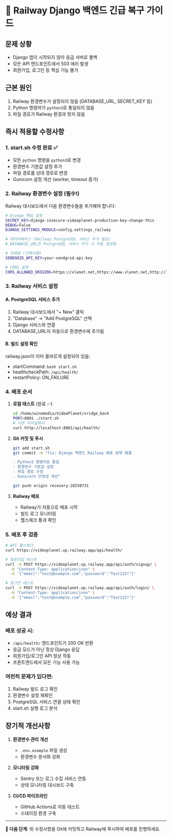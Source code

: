 # 🚨 Railway Django 백엔드 긴급 복구 가이드

## 문제 상황
- Django 앱이 시작되지 않아 응급 서버로 폴백
- 모든 API 엔드포인트에서 503 에러 발생
- 회원가입, 로그인 등 핵심 기능 불가

## 근본 원인
1. Railway 환경변수가 설정되지 않음 (DATABASE_URL, SECRET_KEY 등)
2. Python 명령어가 `python3`로 통일되지 않음
3. 파일 경로가 Railway 환경과 맞지 않음

## 즉시 적용할 수정사항

### 1. start.sh 수정 완료 ✅
- 모든 `python` 명령을 `python3`로 변경
- 환경변수 기본값 설정 추가
- 파일 경로를 상대 경로로 변경
- Gunicorn 설정 개선 (worker, timeout 증가)

### 2. Railway 환경변수 설정 (필수!)

Railway 대시보드에서 다음 환경변수들을 추가해야 합니다:

```bash
# Django 핵심 설정
SECRET_KEY=django-insecure-videoplanet-production-key-change-this
DEBUG=False
DJANGO_SETTINGS_MODULE=config.settings_railway

# 데이터베이스 (Railway PostgreSQL 서비스 추가 필요)
# DATABASE_URL은 PostgreSQL 서비스 추가 시 자동 생성됨

# 이메일 (선택사항)
SENDGRID_API_KEY=your-sendgrid-api-key

# CORS 설정
CORS_ALLOWED_ORIGINS=https://vlanet.net,https://www.vlanet.net,http://localhost:3000
```

### 3. Railway 서비스 설정

#### A. PostgreSQL 서비스 추가
1. Railway 대시보드에서 "+ New" 클릭
2. "Database" → "Add PostgreSQL" 선택
3. Django 서비스와 연결
4. DATABASE_URL이 자동으로 환경변수에 추가됨

#### B. 빌드 설정 확인
railway.json이 이미 올바르게 설정되어 있음:
- startCommand: `bash start.sh`
- healthcheckPath: `/api/health/`
- restartPolicy: ON_FAILURE

### 4. 배포 순서

1. **로컬 테스트** (완료 ✅)
   ```bash
   cd /home/winnmedia/VideoPlanet/vridge_back
   PORT=8001 ./start.sh
   # 다른 터미널에서
   curl http://localhost:8001/api/health/
   ```

2. **Git 커밋 및 푸시**
   ```bash
   git add start.sh
   git commit -m "fix: Django 백엔드 Railway 배포 문제 해결

   - Python3 명령어로 통일
   - 환경변수 기본값 설정
   - 파일 경로 수정
   - Gunicorn 안정성 개선"
   
   git push origin recovery-20250731
   ```

3. **Railway 배포**
   - Railway가 자동으로 배포 시작
   - 빌드 로그 모니터링
   - 헬스체크 통과 확인

### 5. 배포 후 검증

```bash
# API 헬스체크
curl https://videoplanet.up.railway.app/api/health/

# 회원가입 테스트
curl -X POST https://videoplanet.up.railway.app/api/auth/signup/ \
  -H "Content-Type: application/json" \
  -d '{"email":"test@example.com","password":"Test123!"}'

# 로그인 테스트
curl -X POST https://videoplanet.up.railway.app/api/auth/login/ \
  -H "Content-Type: application/json" \
  -d '{"email":"test@example.com","password":"Test123!"}'
```

## 예상 결과

### 배포 성공 시:
- `/api/health/` 엔드포인트가 200 OK 반환
- 응급 모드가 아닌 정상 Django 응답
- 회원가입/로그인 API 정상 작동
- 프론트엔드에서 모든 기능 사용 가능

### 여전히 문제가 있다면:
1. Railway 빌드 로그 확인
2. 환경변수 설정 재확인
3. PostgreSQL 서비스 연결 상태 확인
4. start.sh 실행 로그 분석

## 장기적 개선사항

1. **환경변수 관리 개선**
   - `.env.example` 파일 생성
   - 환경변수 문서화 강화

2. **모니터링 강화**
   - Sentry 또는 로그 수집 서비스 연동
   - 상태 모니터링 대시보드 구축

3. **CI/CD 파이프라인**
   - GitHub Actions로 자동 테스트
   - 스테이징 환경 구축

---

**🎯 다음 단계**: 위 수정사항을 Git에 커밋하고 Railway에 푸시하여 배포를 진행하세요.